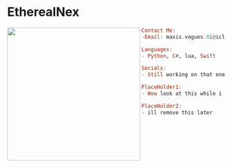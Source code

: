 # EtherealNex

<img align="left" src="https://github.com/EtherealNex.png" width="308" />
 


```haskell
Contact Me:
-Email: maxis.vogues.0i@icloud.com

Languages:
- Python, C#, lua, Swift

Socials:
- Still working on that one

PlaceHolder1:
- Wow look at this while i figure this all out

PlaceHolder2:
- ill remove this later

```
